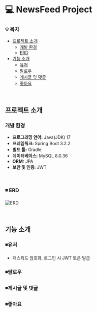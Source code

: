 # 💻 NewsFeed Project

### 💡 목차
- [프로젝트 소개](##프로젝트-소개)
  - [개발 환경](###개발-환경)
  - [ERD](###ERD)
- [기능 소개](##기능)
  - [유저](###유저)
  - [팔로우](###팔로우)
  - [게시글 및 댓글](###게시글-및-댓글)
  - [좋아요](###좋아요)
<br>

## 프로젝트 소개
### 개발 환경
- **프로그래밍 언어:** Java(JDK) 17
- **프레임워크:** Spring Boot 3.2.2
- **빌드 툴:** Gradle
- **데이터베이스:** MySQL 8.0.36
- **ORM:** JPA
- **보안 및 인증:** JWT
<br>
  
### ◾ ERD
![ERD](https://github.com/writtenbyrla/news_feed/assets/133620285/2f391c36-67eb-4253-aee0-a4e452de68b2)

<br>

## 기능 소개
### ◾유저
- 패스워드 암호화, 로그인 시 JWT 토큰 발급
### ◾팔로우
### ◾게시글 및 댓글
### ◾좋아요
